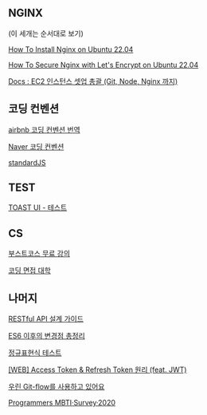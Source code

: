 ## NGINX 
(이 세개는 순서대로 보기)

[How To Install Nginx on Ubuntu 22.04](https://www.digitalocean.com/community/tutorials/how-to-install-nginx-on-ubuntu-22-04#step-5-%E2%80%93-setting-up-server-blocks-)

[How To Secure Nginx with Let's Encrypt on Ubuntu 22.04](https://www.digitalocean.com/community/tutorials/how-to-secure-nginx-with-let-s-encrypt-on-ubuntu-22-04)

[Docs : EC2 인스턴스 셋업 총괄 (Git, Node, Nginx 까지)](https://github.com/CloneCoding-Pinterest/PinterestBE/issues/18)

## 코딩 컨벤션

[airbnb 코딩 컨벤션 번역](https://github.com/ParkSB/javascript-style-guide)

[Naver 코딩 컨벤션](https://github.com/naver/eslint-config-naver/blob/master/STYLE_GUIDE.md)

[standardJS](https://standardjs.com/readme-kokr.html)

## TEST
[TOAST UI - 테스트](https://ui.toast.com/fe-guide/ko_TEST)

## CS
[부스트코스 무료 강의](https://www.boostcourse.org/cs112)

[코딩 면접 대학](https://github.com/jwasham/coding-interview-university/blob/main/translations/README-ko.md)

## 나머지

[](https://velog.io/@unchapterd)

[RESTful API 설계 가이드](https://sanghaklee.tistory.com/57)

[ES6 이후의 변경점 총정리](https://teamdable.github.io/techblog/after-es6)

[정규표현식 테스트](https://www.regextester.com/)

[[WEB] Access Token & Refresh Token 원리 (feat. JWT)](https://inpa.tistory.com/561?category=889117)

[우린 Git-flow를 사용하고 있어요](https://techblog.woowahan.com/2553/)
[]()
[]()
[]()
[]()
[]()
[]()
[]()
[]()

[Programmers
MBTI·Survey·2020](https://programmers.co.kr/pages/2020-mbti-survey)


[]()
[]()
[]()
[]()
[]()
[]()
[]()
[]()
[]()
[]()

